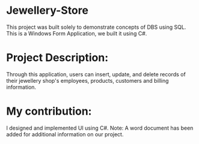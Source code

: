 # Jewellery-Store
This project was built solely to demonstrate concepts of DBS using SQL. This is a Windows Form Application, we built it using C#.
# Project Description:
Through this application, users can insert, update, and delete records of their jewellery shop's employees, products, customers and billing information.
# My contribution:
I designed and implemented UI using C#.
Note:
A word document has been added for additional information on our project.
